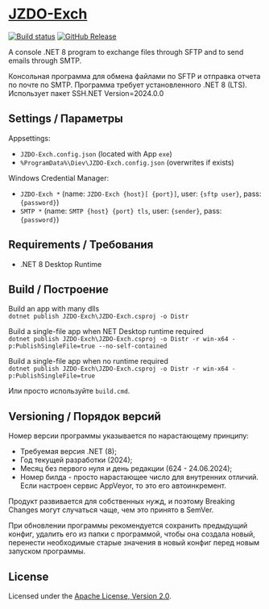 # [JZDO-Exch]

[![Build status]][appveyor]
[![GitHub Release]][releases]

A console .NET 8 program to exchange files through SFTP and
to send emails through SMTP.

Консольная программа для обмена файлами по SFTP и отправка
отчета по почте по SMTP.
Программа требует установленного .NET 8 (LTS).
Использует пакет SSH.NET Version=2024.0.0

## Settings / Параметры

Appsettings:

- `JZDO-Exch.config.json` (located with App `exe`)
- `%ProgramData%\Diev\JZDO-Exch.config.json` (overwrites if exists)

Windows Credential Manager:

- `JZDO-Exch *` (name: `JZDO-Exch {host}[ {port}]`, user: `{sftp user}`, pass: `{password}`)
- `SMTP *` (name: `SMTP {host} {port} tls`, user: `{sender}`, pass: `{password}`)

## Requirements / Требования

- .NET 8 Desktop Runtime

## Build / Построение

Build an app with many dlls  
`dotnet publish JZDO-Exch\JZDO-Exch.csproj -o Distr`

Build a single-file app when NET Desktop runtime required  
`dotnet publish JZDO-Exch\JZDO-Exch.csproj -o Distr -r win-x64 -p:PublishSingleFile=true --no-self-contained`

Build a single-file app when no runtime required  
`dotnet publish JZDO-Exch\JZDO-Exch.csproj -o Distr -r win-x64 -p:PublishSingleFile=true`

Или просто используйте `build.cmd`.

## Versioning / Порядок версий

Номер версии программы указывается по нарастающему принципу:

* Требуемая версия .NET (8);
* Год текущей разработки (2024);
* Месяц без первого нуля и день редакции (624 - 24.06.2024);
* Номер билда - просто нарастающее число для внутренних отличий.
Если настроен сервис AppVeyor, то это его автоинкремент.

Продукт развивается для собственных нужд, и поэтому
Breaking Changes могут случаться чаще, чем это принято в SemVer.

При обновлении программы рекомендуется сохранить предыдущий конфиг,
удалить его из папки с программой, чтобы она создала новый, перенести
необходимые старые значения в новый конфиг перед новым запуском
программы.

## License

Licensed under the [Apache License, Version 2.0].

[JZDO-Exch]: https://diev.github.io/JZDO-Exch/
[Apache License, Version 2.0]: LICENSE

[appveyor]: https://ci.appveyor.com/project/diev/jzdo-exch
[releases]: https://github.com/diev/JZDO-Exch/releases/latest

[Build status]: https://ci.appveyor.com/api/projects/status/dk0sf5bu4efe08kf?svg=true
[GitHub Release]: https://img.shields.io/github/release/diev/JZDO-Exch.svg
